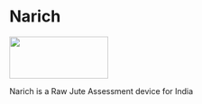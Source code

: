 # Narich

<image src="images/logo.png" height=75 width=175/>

Narich is a Raw Jute Assessment device for India 